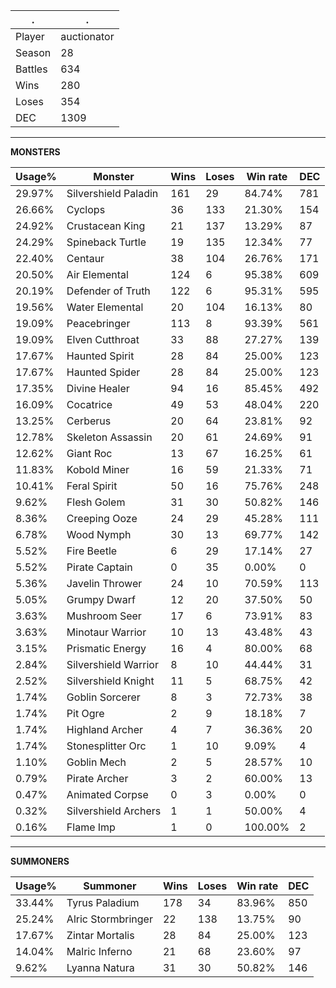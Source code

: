 .|.
|-|-
Player|auctionator
Season|28
Battles|634
Wins|280
Loses|354
DEC|1309

---
**MONSTERS**

Usage%|Monster|Wins|Loses|Win rate|DEC|
-|-|-|-|-|-|
29.97%|Silvershield Paladin|161|29|84.74%|781|
26.66%|Cyclops|36|133|21.30%|154|
24.92%|Crustacean King|21|137|13.29%|87|
24.29%|Spineback Turtle|19|135|12.34%|77|
22.40%|Centaur|38|104|26.76%|171|
20.50%|Air Elemental|124|6|95.38%|609|
20.19%|Defender of Truth|122|6|95.31%|595|
19.56%|Water Elemental|20|104|16.13%|80|
19.09%|Peacebringer|113|8|93.39%|561|
19.09%|Elven Cutthroat|33|88|27.27%|139|
17.67%|Haunted Spirit|28|84|25.00%|123|
17.67%|Haunted Spider|28|84|25.00%|123|
17.35%|Divine Healer|94|16|85.45%|492|
16.09%|Cocatrice|49|53|48.04%|220|
13.25%|Cerberus|20|64|23.81%|92|
12.78%|Skeleton Assassin|20|61|24.69%|91|
12.62%|Giant Roc|13|67|16.25%|61|
11.83%|Kobold Miner|16|59|21.33%|71|
10.41%|Feral Spirit|50|16|75.76%|248|
9.62%|Flesh Golem|31|30|50.82%|146|
8.36%|Creeping Ooze|24|29|45.28%|111|
6.78%|Wood Nymph|30|13|69.77%|142|
5.52%|Fire Beetle|6|29|17.14%|27|
5.52%|Pirate Captain|0|35|0.00%|0|
5.36%|Javelin Thrower|24|10|70.59%|113|
5.05%|Grumpy Dwarf|12|20|37.50%|50|
3.63%|Mushroom Seer|17|6|73.91%|83|
3.63%|Minotaur Warrior|10|13|43.48%|43|
3.15%|Prismatic Energy|16|4|80.00%|68|
2.84%|Silvershield Warrior|8|10|44.44%|31|
2.52%|Silvershield Knight|11|5|68.75%|42|
1.74%|Goblin Sorcerer|8|3|72.73%|38|
1.74%|Pit Ogre|2|9|18.18%|7|
1.74%|Highland Archer|4|7|36.36%|20|
1.74%|Stonesplitter Orc|1|10|9.09%|4|
1.10%|Goblin Mech|2|5|28.57%|10|
0.79%|Pirate Archer|3|2|60.00%|13|
0.47%|Animated Corpse|0|3|0.00%|0|
0.32%|Silvershield Archers|1|1|50.00%|4|
0.16%|Flame Imp|1|0|100.00%|2|

---
**SUMMONERS**

Usage%|Summoner|Wins|Loses|Win rate|DEC|
-|-|-|-|-|-|
33.44%|Tyrus Paladium|178|34|83.96%|850|
25.24%|Alric Stormbringer|22|138|13.75%|90|
17.67%|Zintar Mortalis|28|84|25.00%|123|
14.04%|Malric Inferno|21|68|23.60%|97|
9.62%|Lyanna Natura|31|30|50.82%|146|
